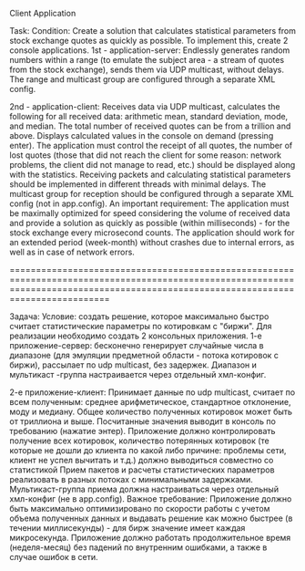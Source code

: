 Client Application

Task:
Condition: Create a solution that calculates statistical parameters from stock exchange quotes as quickly as possible.
To implement this, create 2 console applications.
1st - application-server:
Endlessly generates random numbers within a range (to emulate the subject area - a stream of quotes from the stock exchange),
sends them via UDP multicast, without delays. The range and multicast group are configured through a separate XML config.

2nd - application-client: 
Receives data via UDP multicast, calculates the following for all received data: arithmetic mean, standard deviation, mode, and median. 
The total number of received quotes can be from a trillion and above. Displays calculated values in the console on demand (pressing enter).
The application must control the receipt of all quotes,
the number of lost quotes (those that did not reach the client for some reason: network problems, the client did not manage to read, etc.) should be displayed along with the statistics. 
Receiving packets and calculating statistical parameters should be implemented in different threads with minimal delays. 
The multicast group for reception should be configured through a separate XML config (not in app.config).
An important requirement: The application must be maximally optimized for speed considering the volume of received data and provide
a solution as quickly as possible (within milliseconds) - for the stock exchange every microsecond counts. 
The application should work for an extended period (week-month) without crashes due to internal errors, as well as in case of network errors.

=====================================================================================================================================================================================

Задача:
Условие: создать решение, которое максимально быстро считает статистические параметры по котировкам с "биржи".
Для реализации необходимо создать 2 консольных приложения.
1-е приложение-сервер:
бесконечно генерирует случайные числа в диапазоне (для эмуляции предметной области - потока котировок с биржи), рассылает по udp multicast, без задержек.
Диапазон и мультикаст -группа настраивается через отдельный хмл-конфиг.

2-е приложение-клиент:
Принимает данные по udp multicast, считает по всем полученным: среднее арифметическое, стандартное отклонение, моду и медиану. 
Общее количество полученных котировок может быть от триллиона и выше.
Посчитанные значения выводит в консоль по требованию (нажатие энтер).
Приложение должно контролировать получение всех котировок, количество потерянных котировок (те которые не дошли до клиента по какой либо
причине: проблемы сети, клиент не успел вычитать и т.д.) должно выводиться совместно со статистикой
Прием пакетов и расчеты статистических параметров реализовать в разных потоках с минимальными задержками.
Мультикаст-группа приема должна настраиваться через отдельный хмл-конфиг (не в app.config).
Важное требование: Приложение должно быть максимально оптимизировано по скорости
работы с учетом объема полученных данных и выдавать решение как можно быстрее (в течении миллисекунды) - для бирж значение имеет каждая микросекунда.
Приложение должно работать продолжительное время (неделя-месяц) без падений по внутренним ошибками, а также в случае ошибок в сети.

